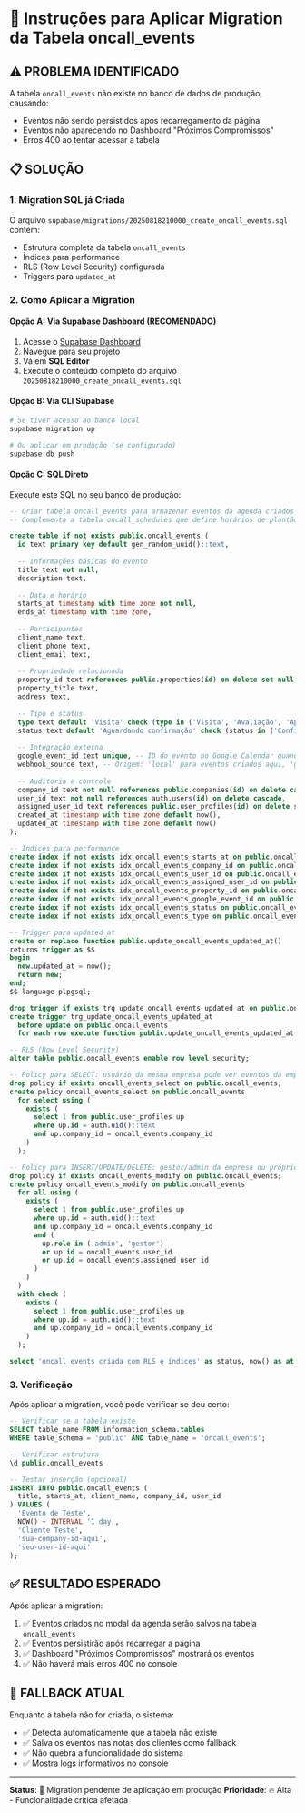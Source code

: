 # 🔧 Instruções para Aplicar Migration da Tabela oncall_events

## ⚠️ PROBLEMA IDENTIFICADO
A tabela `oncall_events` não existe no banco de dados de produção, causando:
- Eventos não sendo persistidos após recarregamento da página
- Eventos não aparecendo no Dashboard "Próximos Compromissos"
- Erros 400 ao tentar acessar a tabela

## 📋 SOLUÇÃO

### 1. **Migration SQL já Criada**
O arquivo `supabase/migrations/20250818210000_create_oncall_events.sql` contém:
- Estrutura completa da tabela `oncall_events`
- Índices para performance
- RLS (Row Level Security) configurada
- Triggers para `updated_at`

### 2. **Como Aplicar a Migration**

#### **Opção A: Via Supabase Dashboard (RECOMENDADO)**
1. Acesse o [Supabase Dashboard](https://supabase.com/dashboard)
2. Navegue para seu projeto
3. Vá em **SQL Editor**
4. Execute o conteúdo completo do arquivo `20250818210000_create_oncall_events.sql`

#### **Opção B: Via CLI Supabase**
```bash
# Se tiver acesso ao banco local
supabase migration up

# Ou aplicar em produção (se configurado)
supabase db push
```

#### **Opção C: SQL Direto**
Execute este SQL no seu banco de produção:

```sql
-- Criar tabela oncall_events para armazenar eventos da agenda criados localmente
-- Complementa a tabela oncall_schedules que define horários de plantão

create table if not exists public.oncall_events (
  id text primary key default gen_random_uuid()::text,
  
  -- Informações básicas do evento
  title text not null,
  description text,
  
  -- Data e horário
  starts_at timestamp with time zone not null,
  ends_at timestamp with time zone,
  
  -- Participantes
  client_name text,
  client_phone text,
  client_email text,
  
  -- Propriedade relacionada
  property_id text references public.properties(id) on delete set null,
  property_title text,
  address text,
  
  -- Tipo e status
  type text default 'Visita' check (type in ('Visita', 'Avaliação', 'Apresentação', 'Vistoria', 'Reunião', 'Ligação', 'Outro')),
  status text default 'Aguardando confirmação' check (status in ('Confirmado', 'Aguardando confirmação', 'Cancelado', 'Talvez')),
  
  -- Integração externa
  google_event_id text unique, -- ID do evento no Google Calendar quando sincronizado
  webhook_source text, -- Origem: 'local' para eventos criados aqui, 'google' para sincronizados
  
  -- Auditoria e controle
  company_id text not null references public.companies(id) on delete cascade,
  user_id text not null references auth.users(id) on delete cascade,
  assigned_user_id text references public.user_profiles(id) on delete set null, -- Corretor responsável
  created_at timestamp with time zone default now(),
  updated_at timestamp with time zone default now()
);

-- Índices para performance
create index if not exists idx_oncall_events_starts_at on public.oncall_events(starts_at);
create index if not exists idx_oncall_events_company_id on public.oncall_events(company_id);
create index if not exists idx_oncall_events_user_id on public.oncall_events(user_id);
create index if not exists idx_oncall_events_assigned_user_id on public.oncall_events(assigned_user_id);
create index if not exists idx_oncall_events_property_id on public.oncall_events(property_id);
create index if not exists idx_oncall_events_google_event_id on public.oncall_events(google_event_id);
create index if not exists idx_oncall_events_status on public.oncall_events(status);
create index if not exists idx_oncall_events_type on public.oncall_events(type);

-- Trigger para updated_at
create or replace function public.update_oncall_events_updated_at()
returns trigger as $$
begin
  new.updated_at = now();
  return new;
end;
$$ language plpgsql;

drop trigger if exists trg_update_oncall_events_updated_at on public.oncall_events;
create trigger trg_update_oncall_events_updated_at
  before update on public.oncall_events
  for each row execute function public.update_oncall_events_updated_at();

-- RLS (Row Level Security)
alter table public.oncall_events enable row level security;

-- Policy para SELECT: usuário da mesma empresa pode ver eventos da empresa
drop policy if exists oncall_events_select on public.oncall_events;
create policy oncall_events_select on public.oncall_events
  for select using (
    exists (
      select 1 from public.user_profiles up 
      where up.id = auth.uid()::text
      and up.company_id = oncall_events.company_id
    )
  );

-- Policy para INSERT/UPDATE/DELETE: gestor/admin da empresa ou próprio usuário responsável
drop policy if exists oncall_events_modify on public.oncall_events;
create policy oncall_events_modify on public.oncall_events
  for all using (
    exists (
      select 1 from public.user_profiles up 
      where up.id = auth.uid()::text
      and up.company_id = oncall_events.company_id
      and (
        up.role in ('admin', 'gestor') 
        or up.id = oncall_events.user_id
        or up.id = oncall_events.assigned_user_id
      )
    )
  )
  with check (
    exists (
      select 1 from public.user_profiles up 
      where up.id = auth.uid()::text
      and up.company_id = oncall_events.company_id
    )
  );

select 'oncall_events criada com RLS e índices' as status, now() as at;
```

### 3. **Verificação**
Após aplicar a migration, você pode verificar se deu certo:

```sql
-- Verificar se a tabela existe
SELECT table_name FROM information_schema.tables 
WHERE table_schema = 'public' AND table_name = 'oncall_events';

-- Verificar estrutura
\d public.oncall_events

-- Testar inserção (opcional)
INSERT INTO public.oncall_events (
  title, starts_at, client_name, company_id, user_id
) VALUES (
  'Evento de Teste', 
  NOW() + INTERVAL '1 day', 
  'Cliente Teste', 
  'sua-company-id-aqui',
  'seu-user-id-aqui'
);
```

## ✅ **RESULTADO ESPERADO**

Após aplicar a migration:

1. ✅ Eventos criados no modal da agenda serão salvos na tabela `oncall_events`
2. ✅ Eventos persistirão após recarregar a página
3. ✅ Dashboard "Próximos Compromissos" mostrará os eventos
4. ✅ Não haverá mais erros 400 no console

## 🔄 **FALLBACK ATUAL**

Enquanto a tabela não for criada, o sistema:
- ✅ Detecta automaticamente que a tabela não existe
- ✅ Salva os eventos nas notas dos clientes como fallback
- ✅ Não quebra a funcionalidade do sistema
- ✅ Mostra logs informativos no console

---

**Status**: 🔴 Migration pendente de aplicação em produção
**Prioridade**: 🔥 Alta - Funcionalidade crítica afetada